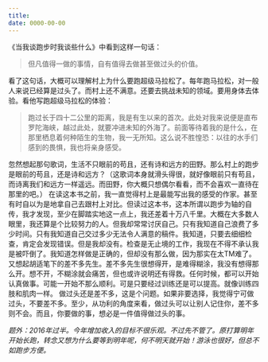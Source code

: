 ```yaml
---
title: 
date: 0000-00-00
---
```

《当我谈跑步时我谈些什么》中看到这样一句话：
>但凡值得一做的事情，自有值得去做甚至做过头的价值。

看了这句话，大概可以理解村上为什么要跑超级马拉松了。每年跑马拉松，对一般人来说已经算是过头了。而村上还不满意。还要去挑战未知的领域。要用身体去体验。看他写跑超级马拉松的体验：
>跑过长于四十二公里的距离，我是有生以来的首次。此处对我来说便是直布罗陀海峡，越过此处，就要冲进未知的外海了。前面等待着我的是什么，在那里栖息着何种陌生的生物，我一无所知。这么说不胜惶恐：以往的水手们感到的畏惧，我也将亲身感受。

忽然想起那句歌词，生活不只眼前的苟且，还有诗和远方的田野。那么村上的跑步是眼前的苟且，还是诗和远方？（这歌词本身就滑头得很，就好像眼前只有苟且，而诗离我们和远方一样遥远。而田野，你大概只想偶尔看看，而不会喜欢一直待在那里的吧。）
在读这本书之前，我一直觉得村上是最能写出我的感受的作家。甚至有时自以为是地拿自己去跟村上对比。但读过这本书，这本所谓以跑步为轴的自传，我才发现，至少在脚踏实地这一点上，我还差着十万八千里。大概在大多数人眼里，我还算是个比较努力的人。但我却常常讨厌自己。只有我知道自己浪费了多少时间。只有我知道自己交过多少无法令人满意的稿件。我知道，只要去细细检查，肯定会发现错误。但是我却没有。检查是无止境的工作，我现在不得不承认我是被吓倒了。我知道怎样做是正确的，但却没有那么做，因为那实在太TM难了。
又想起胡适笔下的差不多先生。差不多先生很想得开，是难得糊涂，我没有想得那么开。想不开，不糊涂就会痛苦，但也或许说明还有得救。任何时候，都可以开始认真做事。可能一开始不那么顺利。可是只要经过训练还是可以提高。就像训练四肢和肌肉一样。
做过头还是差不多，这是个问题。如果非要选择，我觉得宁可做过头，不要差不多。至少，从功利的角度来看，做过头可以让别人记住你，差不多则不会。而且，你要做的事，想必是一件值得做过头的事。

*题外：2016年过半。今年增加收入的目标不很乐观。不过先不管了。原打算明年开始长跑，转念又想为什么要等到明年呢，何不明天就开始！游泳也很好，但总不如跑步方便。*
